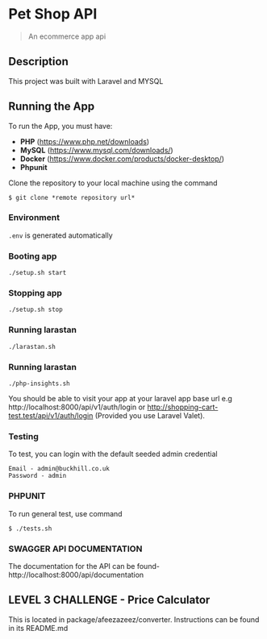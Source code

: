 
# Pet Shop API
> An ecommerce app api
## Description
This project was built with Laravel and MYSQL 


## Running the App
To run the App, you must have:
- **PHP** (https://www.php.net/downloads)
- **MySQL** (https://www.mysql.com/downloads/)
- **Docker** (https://www.docker.com/products/docker-desktop/)
- **Phpunit**

Clone the repository to your local machine using the command
```console
$ git clone *remote repository url*
```


### Environment
`.env` is generated automatically


### Booting app

```
./setup.sh start
```


### Stopping  app

```
./setup.sh stop
```

### Running larastan

```
./larastan.sh
```

### Running larastan

```
./php-insights.sh
```



You should be able to visit your app at your laravel app base url e.g http://localhost:8000/api/v1/auth/login or http://shopping-cart-test.test/api/v1/auth/login (Provided you use Laravel Valet).

### Testing
To test, you can login with the default seeded admin credential
```
Email - admin@buckhill.co.uk
Password - admin
```

### PHPUNIT
To run general test, use command
```console
$ ./tests.sh
```


### SWAGGER API DOCUMENTATION
The documentation for the API can be found- http://localhost:8000/api/documentation

## LEVEL 3 CHALLENGE -  Price Calculator

This is located in package/afeezazeez/converter. Instructions can be found in its README.md
